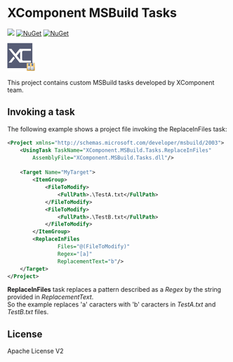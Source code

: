 # XComponent MSBuild Tasks

[![](http://slack.xcomponent.com/badge.svg)](http://slack.xcomponent.com/)
[![NuGet](https://img.shields.io/nuget/v/XComponent.MSBuild.Tasks.svg)](https://www.nuget.org/packages/XComponent.MSBuild.Tasks) [![NuGet](https://img.shields.io/nuget/dt/XComponent.Msbuild.Tasks.svg)](https://www.nuget.org/packages/XComponent.MSBuild.Tasks)

<img src="logo.png" width="64" height="64" />

This project contains custom MSBuild tasks developed by XComponent team.

## Invoking a task

The following example shows a project file invoking the ReplaceInFiles task:

```xml
<Project xmlns="http://schemas.microsoft.com/developer/msbuild/2003">  
    <UsingTask TaskName="XComponent.MSBuild.Tasks.ReplaceInFiles"   
        AssemblyFile="XComponent.MSBuild.Tasks.dll"/>  
  
    <Target Name="MyTarget">
        <ItemGroup>
            <FileToModify>
                <FullPath>.\TestA.txt</FullPath>
            </FileToModify>
            <FileToModify>
                <FullPath>.\TestB.txt</FullPath>
            </FileToModify>
        </ItemGroup>  
        <ReplaceInFiles 
                Files="@(FileToModify)"
                Regex="[a]"
                ReplacementText="b"/>  
    </Target>  
</Project>  
```

**ReplaceInFiles** task replaces a pattern described as a _Regex_ by the string provided in _ReplacementText_.  
So the example replaces 'a' caracters with 'b' caracters in _TestA.txt_ and _TestB.txt_ files.

## License
Apache License V2
